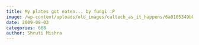 ```yaml
---
title: My plates got eaten... by fungi :P
image: /wp-content/uploads/old_images/caltech_as_it_happens/6a0105349b8251970b011571545902970c.jpg
date: 2009-08-03
categories: 668
author: Shruti Mishra
---
```



